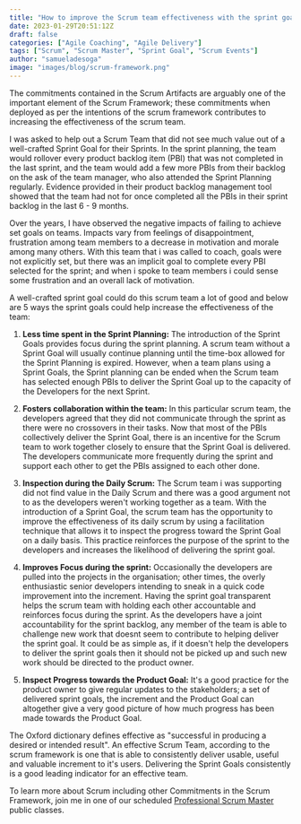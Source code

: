 ```yaml
---
title: "How to improve the Scrum team effectiveness with the sprint goal"
date: 2023-01-29T20:51:12Z
draft: false
categories: ["Agile Coaching", "Agile Delivery"]
tags: ["Scrum", "Scrum Master", "Sprint Goal", "Scrum Events"]
author: "samueladesoga"
image: "images/blog/scrum-framework.png"
---
```


The commitments contained in the  Scrum Artifacts are arguably one of the important element of the Scrum Framework;  these commitments when deployed as per the intentions of the scrum framework contributes to increasing the effectiveness of the scrum team. 


I was asked to help out a Scrum Team that did not see much value out of a  well-crafted Sprint Goal for their Sprints. In the sprint planning, the team would rollover every product backlog item (PBI) that was not completed in the last sprint, and the team would add a few more PBIs from their backlog on the ask of the team manager, who also attended the Sprint Planning regularly. Evidence provided in their product backlog management tool showed that the team had not for once completed all the PBIs in their sprint backlog in the last 6 - 9 months.

Over the years, I have observed the negative impacts of failing to achieve set goals on teams. Impacts vary from feelings of disappointment, frustration among team members to a decrease in motivation and morale among many others. With this team that i was called to coach, goals were not explicitly set, but there was an implicit goal to complete every PBI selected for the sprint; and when i spoke to team members i could sense some frustration and an overall lack of motivation.


A well-crafted sprint goal could do this scrum team a lot of good and below are 5 ways the sprint goals could help increase the effectiveness of the team:

1. **Less time spent in the Sprint Planning:** The introduction of the Sprint Goals provides focus during the sprint planning. A scrum team without a Sprint Goal will usually continue planning until the time-box allowed for the Sprint Planning is expired. However, when a team plans using a Sprint Goals, the Sprint planning can be ended when the Scrum team has selected enough PBIs to deliver the Sprint Goal up to the capacity of the Developers for the next Sprint.

2. **Fosters collaboration within the team:** In this particular scrum team, the developers agreed that they did not communicate through the sprint as there were no crossovers in their tasks. Now that most of the PBIs collectively deliver the Sprint Goal, there is an incentive for the Scrum team to work together closely to ensure that the Sprint Goal is delivered. The developers communicate more frequently during the sprint and support each other to get the PBIs assigned to each other done. 

3. **Inspection during the Daily Scrum:** The Scrum team i was supporting did not find value in the Daily Scrum and there was a good argument not to as the developers weren't working together as a team. With the introduction of a Sprint Goal, the scrum team has the opportunity to improve the effectiveness of its daily scrum by using a facilitation technique that allows it to inspect the progress toward the Sprint Goal on a daily basis. This practice reinforces the purpose of the sprint to the developers and increases the likelihood of delivering the sprint goal.   

4. **Improves Focus during the sprint:** Occasionally the developers are pulled into the projects in the organisation; other times, the overly enthusiastic senior developers intending to sneak in a quick code improvement into the increment. Having the sprint goal transparent helps the scrum team with holding each other accountable and reinforces focus during the sprint. As the developers have a joint accountability for the sprint backlog, any member of the team is able to challenge new work that doesnt seem to contribute to helping deliver the sprint goal. It could be as simple as, if it doesn't help the developers to deliver the sprint goals then it should not be picked up and such new work should be directed to the product owner.

5. **Inspect Progress towards the Product Goal:** It's a good practice for the product owner to give regular updates to the stakeholders; a set of delivered sprint goals, the increment and the Product Goal can altogether give a very good picture of how much progress has been made towards the Product Goal.


The Oxford dictionary defines effective as "successful in producing a desired or intended result". An effective Scrum Team, according to the scrum framework is one that is able to consistently deliver usable, useful and valuable increment to it's users. Delivering the Sprint Goals consistently is a good leading indicator for an effective team. 

To learn more about Scrum including other Commitments in the Scrum Framework, join me in one of our scheduled [Professional Scrum Master](https://www.valuehut.co/services/training/professional-scrum-master) public classes.




